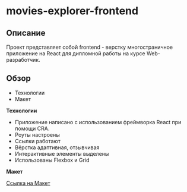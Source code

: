 # movies-explorer-frontend

## Описание

Проект представляет собой frontend -  верстку многостраничное приложение на React для дипломной работы на курсе Web-разработчик.

## Обзор

- Технологии
- Макет

**Технологии**

- Приложение написано с использованием фреймворка React при помощи CRA.
- Роуты настроены
- Ссылки работают
- Вёрстка адаптивная, отзывчивая
- Интерактивные элементы выделены
- Использованы Flexbox и Grid

**Макет**

[Ссылка на Макет](https://disk.yandex.ru/d/3oOamrobjJvqzA)
